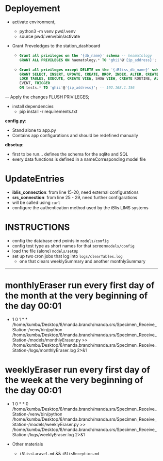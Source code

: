 # Deployement
- activate environment,
  - python3 -m venv pwd/.venv
  - source pwd/.venv/bin/activate
  
- Grant Preveledges to the station_dashboard
  - ```sql
    Grant all privileges on the '{db_name}' schema -- heamatology
    GRANT ALL PRIVILEGES ON haematology.* TO 'ghii'@'{ip_address}'; -- 192.168.1.156
    ```

  - ```sql
    Grant all privileges except DELETE on the '{iBliss_db_name}' schema -- tests
    GRANT SELECT, INSERT, UPDATE, CREATE, DROP, INDEX, ALTER, CREATE TEMPORARY TABLES, 
    LOCK TABLES, EXECUTE, CREATE VIEW, SHOW VIEW, CREATE ROUTINE, ALTER ROUTINE, 
    EVENT, TRIGGER
    ON tests.* TO 'ghii'@'{ip_address}'; -- 192.168.1.156
    ```

-- Apply the changes
FLUSH PRIVILEGES;

- install dependencies
  - pip install -r requirements.txt

**config.py**:
- Stand alone to app.py
- Contains app configurations and should be redefined manually

**dbsetup**:
- first to be run... defines the schema for the sqlite and SQL
- every data functions is defined in a nameCorresponding model file


# UpdateEntries
- **iblis_connection**: from line 15-20, need external configurations
- **srs_connection**: from line 25 - 29, need further configarations
- will be called using `curl` 
- configure the authentication method used by the iBlis LIMS systems 


# INSTRUCTIONS
- config the database end points in `models/config`
- config test type as short names for that screen`models/config`
- load the file (alone) `models/setUp`
- set up two cron jobs that log into `logs/clearTables.log`
    - one that clears weeklySummary and another monthlySummary
______________


# monthlyEraser run every first day of the month at the very beginning of the day 00:01
- 1 0 1 * * /home/kumbu/Desktop/8/manda.branch/manda.srs/Specimen_Receive_Station-/venv/bin/python /home/kumbu/Desktop/8/manda.branch/manda.srs/Specimen_Receive_Station-/models/monthlyEraser.py >> /home/kumbu/Desktop/8/manda.branch/manda.srs/Specimen_Receive_Station-/logs/monthlyEraser.log 2>&1

# weeklyEraser run every first day of the week at the very beginning of the day 00:01
- 1 0 * * 0 /home/kumbu/Desktop/8/manda.branch/manda.srs/Specimen_Receive_Station-/venv/bin/python /home/kumbu/Desktop/8/manda.branch/manda.srs/Specimen_Receive_Station-/models/weeklyEraser.py >> /home/kumbu/Desktop/8/manda.branch/manda.srs/Specimen_Receive_Station-/logs/weeklyEraser.log 2>&1

- Other materials
  - `iBlissLaravel.md` && `iBlisReception.md`